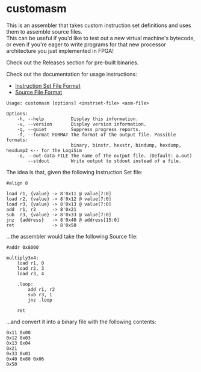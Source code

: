 # customasm
This is an assembler that takes custom instruction set definitions
and uses them to assemble source files.  
This can be useful if you'd like to test out a new virtual machine's bytecode,
or even if you're eager to write programs for that new processor architecture 
you just implemented in FPGA!

Check out the Releases section for pre-built binaries.  
  
Check out the documentation for usage instructions:
- [Instruction Set File Format](/doc/instrset.md)
- [Source File Format](/doc/src.md)

```
Usage: customasm [options] <instrset-file> <asm-file>

Options:
    -h, --help          Display this information.
    -v, --version       Display version information.
    -q, --quiet         Suppress progress reports.
    -f, --format FORMAT The format of the output file. Possible formats:
                        binary, binstr, hexstr, bindump, hexdump, hexdump2 <-- for the LogiSim
    -o, --out-data FILE The name of the output file. (Default: a.out)
        --stdout        Write output to stdout instead of a file.
```

The idea is that, given the following Instruction Set file:

```
#align 8

load r1, {value} -> 8'0x11 @ value[7:0]
load r2, {value} -> 8'0x12 @ value[7:0]
load r3, {value} -> 8'0x13 @ value[7:0]
add  r1, r2      -> 8'0x21
sub  r3, {value} -> 8'0x33 @ value[7:0]
jnz  {address}   -> 8'0x40 @ address[15:0]
ret              -> 8'0x50
```

...the assembler would take the following Source file:

```
#addr 0x8000

multiply3x4:
	load r1, 0
	load r2, 3
	load r3, 4
	
	.loop:
		add r1, r2
		sub r3, 1
		jnz .loop
	
	ret
```

...and convert it into a binary file with the following contents:

```
0x11 0x00
0x12 0x03
0x13 0x04
0x21
0x33 0x01
0x40 0x80 0x06
0x50
```
